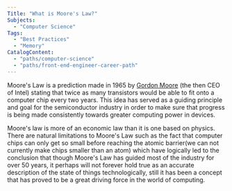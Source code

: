 ```yaml
---
Title: "What is Moore's Law?"
Subjects:
  - "Computer Science"
Tags:
  - "Best Practices"
  - "Memory"
CatalogContent:
  - "paths/computer-science"
  - "paths/front-end-engineer-career-path"
---
```


Moore's Law is a prediction made in 1965 by [Gordon Moore](https://en.wikipedia.org/wiki/Gordon_Moore) (the then CEO  of Intel) stating that twice as many transistors would be able to fit onto a computer chip every two years. This idea has served as a guiding principle and goal for the semiconductor industry in order to make sure that progress is being made consistently towards greater computing power in devices. 

Moore's law is more of an economic law than it is one based on physics. There are natural limitations to Moore's Law such as the fact that computer chips can only get so small before reaching the atomic barrier(we can not currently make chips smaller than an atom) which have logically led to the conclusion that though Moore's Law has guided most of the industry for over 50 years, it perhaps will not forever hold true as an accurate description of the state of things technologically, still it has been a concept that has proved to be a great driving force in the world of computing.
